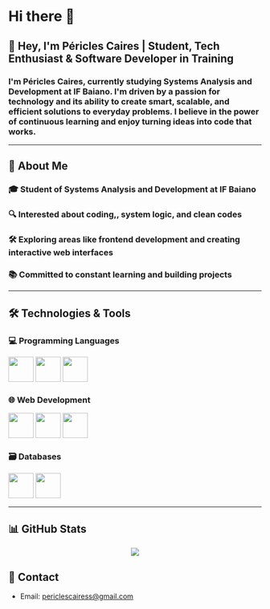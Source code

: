 # Hi there 👋 


## 👋 Hey, I'm Péricles Caires | Student, Tech Enthusiast & Software Developer in Training 


### I'm Péricles Caires, currently studying Systems Analysis and Development at IF Baiano. I'm driven by a passion for technology and its ability to create smart, scalable, and efficient solutions to everyday problems. I believe in the power of continuous learning and enjoy turning ideas into code that works.

---

## 📌 About Me

### 🎓 Student of Systems Analysis and Development at IF Baiano <br>
### 🔍 Interested about coding,, system logic, and clean codes <br>
### 🛠️ Exploring areas like frontend development and creating interactive web interfaces <br>
### 📚 Committed to constant learning and building projects <br>

---

## 🛠️ Technologies & Tools

 ### 💻 Programming Languages 

<div display = "inline">
<img width = "50" heigth = "50" src="https://cdn.jsdelivr.net/gh/devicons/devicon@latest/icons/python/python-original-wordmark.svg" />
<img width = "50" heigth = "50" src="https://cdn.jsdelivr.net/gh/devicons/devicon@latest/icons/c/c-original.svg" />
<img width = "50" heigth = "50" src="https://cdn.jsdelivr.net/gh/devicons/devicon@latest/icons/javascript/javascript-original.svg" />
</div>


### 🌐 Web Development 

<div display = "inline">
  <img  width = "50" heigth = "50" src="https://cdn.jsdelivr.net/gh/devicons/devicon@latest/icons/html5/html5-original.svg" />
  <img width = "50" heigth = "50" src="https://cdn.jsdelivr.net/gh/devicons/devicon@latest/icons/javascript/javascript-original.svg" />
  <img width = "50" heigth = "50" src="https://cdn.jsdelivr.net/gh/devicons/devicon@latest/icons/css3/css3-original.svg" />
</div>


### 🗃️ Databases 

<div display = "inline">
  <img width = "50" heigth = "50" src="https://cdn.jsdelivr.net/gh/devicons/devicon@latest/icons/mysql/mysql-original.svg" />
  <img width = "50" heigth = "50" src="https://cdn.jsdelivr.net/gh/devicons/devicon@latest/icons/microsoftsqlserver/microsoftsqlserver-original.svg" />
</div>

---

## 📊 GitHub Stats

<div align="center">
  <img src="https://github-readme-stats.vercel.app/api/top-langs/?username=periclescaires&layout=compact"/>
</div>




## 📩 Contact 
- Email: periclescairess@gmail.com

